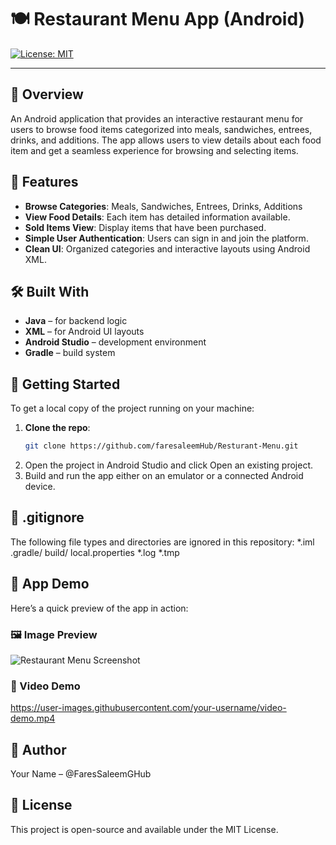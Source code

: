 # 🍽️ Restaurant Menu App (Android)
[![License: MIT](https://img.shields.io/badge/License-MIT-yellow.svg)](LICENSE)

---

## 📱 Overview
An Android application that provides an interactive restaurant menu for users to browse food items categorized into meals, sandwiches, entrees, drinks, and additions. The app allows users to view details about each food item and get a seamless experience for browsing and selecting items.

## 🎯 Features
- **Browse Categories**: Meals, Sandwiches, Entrees, Drinks, Additions
- **View Food Details**: Each item has detailed information available.
- **Sold Items View**: Display items that have been purchased.
- **Simple User Authentication**: Users can sign in and join the platform.
- **Clean UI**: Organized categories and interactive layouts using Android XML.

## 🛠️ Built With
- **Java** – for backend logic
- **XML** – for Android UI layouts
- **Android Studio** – development environment
- **Gradle** – build system

## 🚀 Getting Started
To get a local copy of the project running on your machine:
1. **Clone the repo**:
   ```bash
   git clone https://github.com/faresaleemHub/Resturant-Menu.git
2. Open the project in Android Studio and click Open an existing project.
3. Build and run the app either on an emulator or a connected Android device.

## 📂 .gitignore
The following file types and directories are ignored in this repository:
*.iml
.gradle/
build/
local.properties
*.log
*.tmp

## 📱 App Demo
Here’s a quick preview of the app in action:
### 🖼️ Image Preview
![Restaurant Menu Screenshot](assets/demo.jpeg)

### 🎥 Video Demo
https://user-images.githubusercontent.com/your-username/video-demo.mp4

## 👤 Author
Your Name – @FaresSaleemGHub

## 📜 License
This project is open-source and available under the MIT License.
